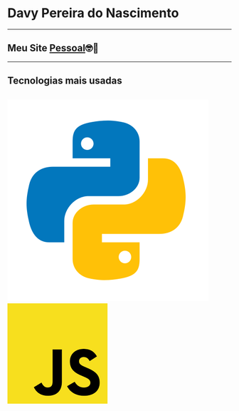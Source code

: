# Davy Pereira do Nascimento 
---
## Meu Site [Pessoal](http://cleancodeinterprise.infinityfreeapp.com/davy-pereira-dev/index.html)🤓🖖
---

## Tecnologias mais usadas

![Python](https://github.com/eu-davyzin/eu-davyzin/blob/main/img/py.png) ![JavaScript](https://github.com/eu-davyzin/eu-davyzin/blob/main/img/js.png)
---

